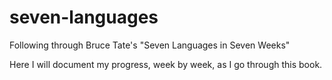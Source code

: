 # seven-languages
Following through Bruce Tate's "Seven Languages in Seven Weeks"

Here I will document my progress, week by week, as I go through this book.
